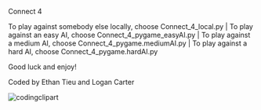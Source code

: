 Connect 4

To play against somebody else locally, choose Connect_4_local.py |
To play against an easy AI, choose Connect_4_pygame_easyAI.py |
To play against a medium AI, choose Connect_4_pygame.mediumAI.py |
To play against a hard AI, choose Connect_4_pygame.hardAI.py

Good luck and enjoy!

Coded by Ethan Tieu and Logan Carter

![codingclipart](https://user-images.githubusercontent.com/99993186/172995642-576d257c-cc37-48eb-8150-415ffe13e875.png)
